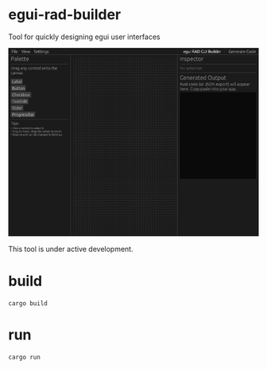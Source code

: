 # egui-rad-builder
Tool for quickly designing egui user interfaces

![egui RAD builder screenshot](doc/screenshot.png)

This tool is under active development.

# build
```shell
cargo build
```

# run
```shell
cargo run
```
